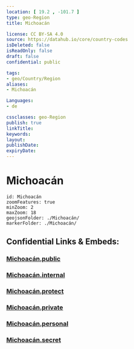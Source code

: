 ```yaml
---
location: [ 19.2 , -101.7 ] 
type: geo-Region
title: Michoacán

license: CC BY-SA 4.0
source: https://datahub.io/core/country-codes
isDeleted: false
isReadOnly: false
draft: false
confidential: public

tags:
- geo/Country/Region
aliases:
- Michoacán

Languages:
- de

cssclasses: geo-Region
publish: true
linkTitle: 
keywords: 
layout: 
publishDate: 
expiryDate: 
---
```


# Michoacán

```leaflet
id: Michoacán
zoomFeatures: true 
minZoom: 2 
maxZoom: 18
geojsonFolder: ./Michoacán/
markerFolder: ./Michoacán/
```


## Confidential Links & Embeds: 

### [Michoacán.public](/_public/\Earth\Continent\America~Central\Mexico\States~MexicoMichoacán.public.md) 

### [Michoacán.internal](/_internal/\Earth\Continent\America~Central\Mexico\States~MexicoMichoacán.internal.md) 

### [Michoacán.protect](/_protect/\Earth\Continent\America~Central\Mexico\States~MexicoMichoacán.protect.md) 

### [Michoacán.private](/_private/\Earth\Continent\America~Central\Mexico\States~MexicoMichoacán.private.md) 

### [Michoacán.personal](/_personal/\Earth\Continent\America~Central\Mexico\States~MexicoMichoacán.personal.md) 

### [Michoacán.secret](/_secret/\Earth\Continent\America~Central\Mexico\States~MexicoMichoacán.secret.md)

